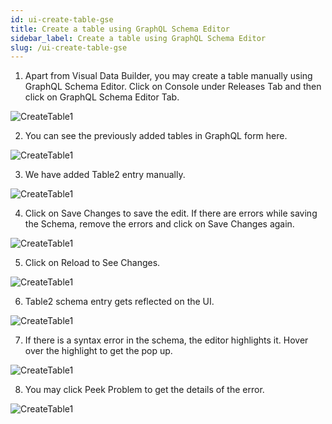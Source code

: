```yaml
---
id: ui-create-table-gse
title: Create a table using GraphQL Schema Editor
sidebar_label: Create a table using GraphQL Schema Editor
slug: /ui-create-table-gse
---
```


1. Apart from Visual Data Builder, you may create a table manually using GraphQL Schema Editor. Click on Console under Releases Tab and then click on GraphQL Schema Editor Tab.

![CreateTable1](/img/UI-CreateTable-GE-1.PNG)

2. You can see the previously added tables in GraphQL form here.

![CreateTable1](/img/UI-CreateTable-GE-2.PNG)

3. We have added Table2 entry manually.

![CreateTable1](/img/UI-CreateTable-GE-3.PNG)

4. Click on Save Changes to save the edit. If there are errors while saving the Schema, remove the errors and click on Save Changes again.

![CreateTable1](/img/UI-CreateTable-GE-4.PNG)

5. Click on Reload to See Changes.

![CreateTable1](/img/UI-CreateTable-GE-5.PNG)

6. Table2 schema entry gets reflected on the UI.

![CreateTable1](/img/UI-CreateTable-GE-6.PNG)

7. If there is a syntax error in the schema, the editor highlights it. Hover over the highlight to get the pop up.

![CreateTable1](/img/UI-CreateTable-GE-7.PNG)

8. You may click Peek Problem to get the details of the error. 

![CreateTable1](/img/UI-CreateTable-GE-8.PNG)
